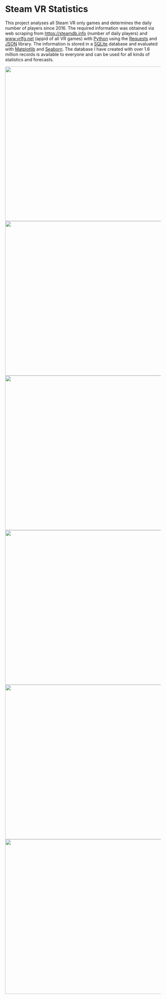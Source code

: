 # Steam VR Statistics
This project analyses all Steam VR only games and determines the daily number of players since 2016. The required information was obtained via web scraping from https://steamdb.info (number of daily players) and www.vrlfg.net (appid of all VR games) with [Python](https://www.python.org/ "Python") using the [Requests](https://requests.readthedocs.io/en/master/# "Requests") and [JSON](https://docs.python.org/3/library/json.html "JSON") library. The information is stored in a [SQLite](https://www.sqlite.org/index.html "SQLite") database and evaluated with [Matplotlib](https://matplotlib.org/3.1.1/index.html# "Matplotlib") and [Seaborn](https://seaborn.pydata.org/# "Seaborn"). The database I have created with over 1.6 million records is available to everyone and can be used for all kinds of statistics and forecasts.
<p align="left">
  <img width="850" height="500" src="https://github.com/Bamux/Steam_VR_Statistics/blob/master/images/top10_max_peak.png">
  <img width="850" height="500" src="https://github.com/Bamux/Steam_VR_Statistics/blob/master/images/top10.png">
  <img width="850" height="500" src="https://github.com/Bamux/Steam_VR_Statistics/blob/master/images/top10_2020_02.png">
  <img width="850" height="500" src="https://github.com/Bamux/Steam_VR_Statistics/blob/master/images/monthly_vrusage.png">
  <img width="850" height="500" src="https://github.com/Bamux/Steam_VR_Statistics/blob/master/images/avg_peak_over_time.png">
  <img width="850" height="500" src="https://github.com/Bamux/Steam_VR_Statistics/blob/master/images/max_peak.png">
</p>

